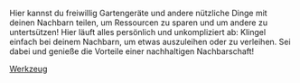 Hier kannst du freiwillig Gartengeräte und andere nützliche Dinge mit deinen Nachbarn teilen, um Ressourcen zu sparen und um andere zu untertsützen! Hier läuft alles persönlich und unkompliziert ab: Klingel einfach bei deinem Nachbarn, um etwas auszuleihen oder zu verleihen. Sei dabei und genieße die Vorteile einer nachhaltigen Nachbarschaft!

[Werkzeug](/pages7werkzeug.md)
